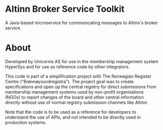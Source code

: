 # Altinn Broker Service Toolkit
A Java-based microservice for communicating messages to Altinn's broker service.

# About
Developed by Unicornis AS for use in the membership management system HyperSys and for use as reference code by other integrators.

This code is part of a simplification project with The Norwegian Register Centre ("Brønnøysundregistra"). The project goal was to create specifications and open up the central registry for direct submissions from membership management systems used by non-profit organisations (NGOs) to report changes of the board and other central information directly without use of normal registry submission channels like Altinn.

Note that the code is to be used as a reference for developers to understand the use of APIs, and not intended to be directly used in production systems.
